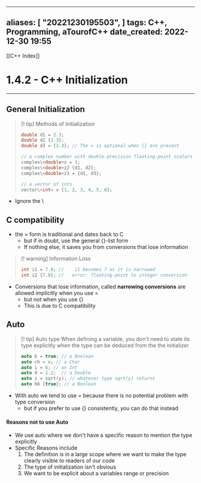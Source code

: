 
---
aliases: [ "20221230195503",  ]
tags: C++, Programming, aTourofC++
date_created: 2022-12-30 19:55
---
[[C++ Index]]
# 1.4.2 - C++ Initialization
---
## General Initialization
>[! tip] Methods of Initialization
>```cpp
>double d1 = 2.3;
>double d2 {2.3};
>double d3 = {2.3}; // The = is optional when {} are present
>
>// a complex number with double-precision floating-point scalars
>complex\<double>z = 1;
>complex\<double>z2 {d1, d2};
>complex\<double>z3 = {d1, d3};
>
>// a vector of ints
>vector\<int> v {1, 2, 3, 4, 5, 6};
>```
- Ignore the \

## C compatibility 
- the = form is traditional and dates back to C
	- but if in doubt, use the general {}-list form
	- If nothing else, it saves you from conversions that lose information
>[! warning] Information Loss
>```cpp
>int i1 = 7.8; //    i1 becomes 7 as it is narrowed
>int i2 {7.8}; //   error: floating-point to integer conversion
>```
- Conversions that lose information, called **narrowing conversions** are allowed implicitly when you use = 
	- but not when you use {}
	- This is due to C compatibility

## Auto
>[! tip] Auto type
>When defining a variable, you don't need to state its type explicitly when the type can be deduced from the the initializer
>```cpp
>auto b = true; // a Boolean
>auto ch = x; // a Char
>auto i = 6; // an Int
>auto d = 1.2;  // a Double
>auto z = sqrt(y); // whatever type sqrt(y) returns
>auto bb {true}; // a Boolean
>```
- With auto we tend to use = because there is no potential problem with type conversion
	- but if you prefer to use {} consistently, you can do that instead
#### Reasons not to use Auto
- We use auto where we don't have a specific reason to mention the type explicitly 
- Specific Reasons include 
	1. The definition is in a large scope where we want to make the type clearly visible to readers of our code 
	2. The type of initialization isn't obvious 
	3. We want to be explicit about a variables range or precision
